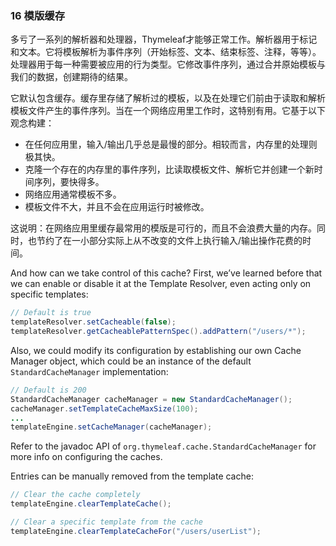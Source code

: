 ### 16 模版缓存

多亏了一系列的解析器和处理器，Thymeleaf才能够正常工作。解析器用于标记和文本。它将模板解析为事件序列（开始标签、文本、结束标签、注释，等等）。处理器用于每一种需要被应用的行为类型。它修改事件序列，通过合并原始模板与我们的数据，创建期待的结果。

它默认包含缓存。缓存里存储了解析过的模板，以及在处理它们前由于读取和解析模板文件产生的事件序列。当在一个网络应用里工作时，这特别有用。它基于以下观念构建：

- 在任何应用里，输入/输出几乎总是最慢的部分。相较而言，内存里的处理则极其快。
- 克隆一个存在的内存里的事件序列，比读取模板文件、解析它并创建一个新时间序列，要快得多。
- 网络应用通常模板不多。
- 模板文件不大，并且不会在应用运行时被修改。

这说明：在网络应用里缓存最常用的模版是可行的，而且不会浪费大量的内存。同时，也节约了在一小部分实际上从不改变的文件上执行输入/输出操作花费的时间。

And how can we take control of this cache? First, we’ve learned before that we can enable or disable it at the Template Resolver, even acting only on specific templates:
```java
// Default is true
templateResolver.setCacheable(false);
templateResolver.getCacheablePatternSpec().addPattern("/users/*");
```
Also, we could modify its configuration by establishing our own Cache Manager object, which could be an instance of the default `StandardCacheManager` implementation:
```java
// Default is 200
StandardCacheManager cacheManager = new StandardCacheManager();
cacheManager.setTemplateCacheMaxSize(100);
...
templateEngine.setCacheManager(cacheManager);
```
Refer to the javadoc API of `org.thymeleaf.cache.StandardCacheManager` for more info on configuring the caches.

Entries can be manually removed from the template cache:
```java
// Clear the cache completely
templateEngine.clearTemplateCache();

// Clear a specific template from the cache
templateEngine.clearTemplateCacheFor("/users/userList");
```
